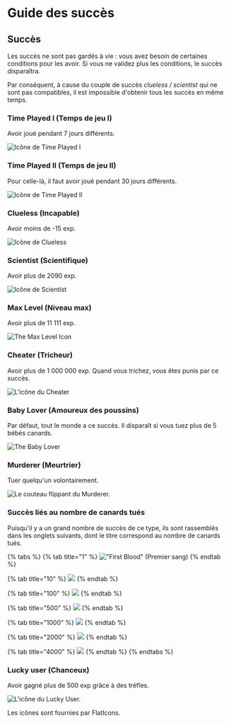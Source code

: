 # Guide des succès

## Succès

Les succès ne sont pas gardés à vie : vous avez besoin de certaines conditions pour les avoir. Si vous ne validez plus les conditions, le succès disparaîtra. 

Par conséquent, à cause du couple de succès _clueless / scientist_ qui ne sont pas compatibles, il est impossible d'obtenir tous les succès en même temps.

### Time Played I \(Temps de jeu I\)

Avoir joué pendant 7 jours différents.

![Ic&#xF4;ne de Time Played I](../.gitbook/assets/time_played_1.svg)

### Time Played II \(Temps de jeu II\)

Pour celle-là, il faut avoir joué pendant 30 jours différents. 

![Ic&#xF4;ne de Time Played II](../.gitbook/assets/time_played_2.svg)

### Clueless \(Incapable\)

Avoir moins de -15 exp.

![Ic&#xF4;ne de Clueless](../.gitbook/assets/clueless.svg)

### Scientist \(Scientifique\)

Avoir plus de 2090 exp.

![Ic&#xF4;ne de Scientist ](../.gitbook/assets/scientist.svg)

### Max Level \(Niveau max\)

Avoir plus de 11 111 exp.

![The Max Level Icon](../.gitbook/assets/max_level.svg)

### Cheater \(Tricheur\)

Avoir plus de 1 000 000 exp. Quand vous trichez, vous êtes punis par ce succès. 

![L&apos;ic&#xF4;ne du Cheater](../.gitbook/assets/cheater.svg)

### Baby Lover \(Amoureux des poussins\)

Par défaut, tout le monde a ce succès. Il disparaît si vous tuez plus de 5 bébés canards.

![The Baby Lover](../.gitbook/assets/baby_lover.svg)

### Murderer \(Meurtrier\)

Tuer quelqu'un volontairement.

![Le couteau flippant du Murderer.](../.gitbook/assets/murderer.svg)

### Succès liés au nombre de canards tués

Puisqu'il y a un grand nombre de succès de ce type, ils sont rassemblés dans les onglets suivants, dont le titre correspond au nombre de canards tués.

{% tabs %}
{% tab title="1" %}
![&quot;First Blood&quot; \(Premier sang\)](../.gitbook/assets/first_blood.svg)
{% endtab %}

{% tab title="10" %}
![](../.gitbook/assets/ducks_killed_1.svg)
{% endtab %}

{% tab title="100" %}
![](../.gitbook/assets/ducks_killed_2.svg)
{% endtab %}

{% tab title="500" %}
![](../.gitbook/assets/ducks_killed_3.svg)
{% endtab %}

{% tab title="1000" %}
![](../.gitbook/assets/ducks_killed_4.svg)
{% endtab %}

{% tab title="2000" %}
![](../.gitbook/assets/ducks_killed_5%20%281%29.svg)
{% endtab %}

{% tab title="4000" %}
![](../.gitbook/assets/ducks_killed_6.svg)
{% endtab %}
{% endtabs %}

### Lucky user \(Chanceux\)

Avoir gagné plus de 500 exp grâce à des trèfles.

![L&apos;ic&#xF4;ne du Lucky User.](../.gitbook/assets/lucky_user.svg)

Les icônes sont fournies par FlatIcons.

